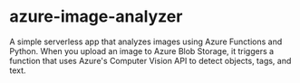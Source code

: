# azure-image-analyzer
A simple serverless app that analyzes images using Azure Functions and Python. When you upload an image to Azure Blob Storage, it triggers a function that uses Azure's Computer Vision API to detect objects, tags, and text.
